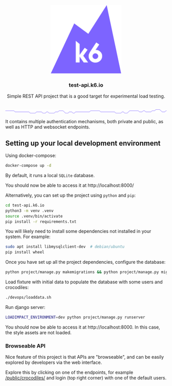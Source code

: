 <p align="center"><a href="https://k6.io/"><img src="static_resources/logo.svg" alt="k6" width="220" height="213" /></a></p>

<h3 align="center">test-api.k6.io</h3>
<p align="center">Simple REST API project that is a good target for experimental load testing.</p>

<br/>
<img src="static_resources/github-hr.png" alt="---" />
<br/>

It contains multiple authentication mechanisms, both private and public, as well as HTTP and websocket endpoints.

## Setting up your local development environment

Using docker-compose:

```bash
docker-compose up -d
```

By default, it runs a local `SQLite` database.

You should now be able to access it at http://localhost:8000/

Alternatively, you can set up the project using `python` and `pip`: 

```sh
cd test-api.k6.io
python3 -m venv .venv
source .venv/bin/activate
pip install -r requirements.txt
```

You will likely need to install some dependencies not installed in your system. For example:

```sh
sudo apt install libmysqlclient-dev  # debian/ubuntu
pip install wheel
```

Once you have set up all the project dependencies, configure the database:

```sh
python project/manage.py makemigrations && python project/manage.py migrate
```

Load fixture with initial data to populate the database with some users and crocodiles:

```sh
./devops/loaddata.sh
```

Run django server:

```sh
LOADIMPACT_ENVIRONMENT=dev python project/manage.py runserver
```

You should now be able to access it at http://localhost:8000. In this case, the style assets are not loaded.


### Browseable API

Nice feature of this project is that APIs are "browseable", and can be easily explored by developers via the web interface.

Explore this by clicking on one of the endpoints, for example [/public/crocodiles/](http://test-api.k6.io/public/crocodiles)
and login (top right corner) with one of the default users.
